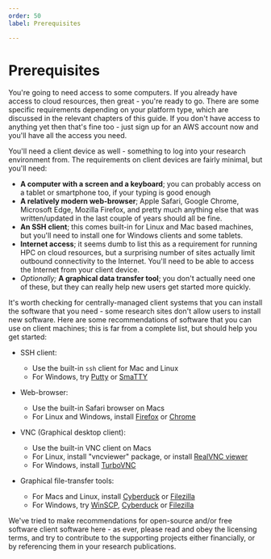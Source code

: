 ```yaml
---
order: 50
label: Prerequisites

---
```



# Prerequisites


You're going to need access to some computers. If you already have access to cloud resources, then great - you're ready to go. There are some specific requirements depending on your platform type, which are discussed in the relevant chapters of this guide. If you don't have access to anything yet then that's fine too - just sign up for an AWS account now and you'll have all the access you need. 

You'll need a client device as well - something to log into your research environment from. The requirements on client devices are fairly minimal, but you'll need:

 - **A computer with a screen and a keyboard**; you can probably access on a tablet or smartphone too, if your typing is good enough
 - **A relatively modern web-browser**; Apple Safari, Google Chrome, Microsoft Edge, Mozilla Firefox, and pretty much anything else that was written/updated in the last couple of years should all be fine.
 - **An SSH client**; this comes built-in for Linux and Mac based machines, but you'll need to install one for Windows clients and some tablets.
 - **Internet access**; it seems dumb to list this as a requirement for running HPC on cloud resources, but a surprising number of sites actually limit outbound connectivity to the Internet. You'll need to be able to access the Internet from your client device.
 - *Optionally;* **A graphical data transfer tool**; you don't actually need one of these, but they can really help new users get started more quickly. 
 

It's worth checking for centrally-managed client systems that you can install the software that you need - some research sites don't allow users to install new software. Here are some recommendations of software that you can use on client machines; this is far from a complete list, but should help you get started:

 - SSH client:
     - Use the built-in `ssh` client for Mac and Linux
     - For Windows, try [Putty](http://www.chiark.greenend.org.uk/~sgtatham/putty/download.html) or [SmaTTY](http://smartty.sysprogs.com/)
     
 - Web-browser:
     - Use the built-in Safari browser on Macs
     - For Linux and Windows, install [Firefox](http://www.mozilla.org/firefox) or [Chrome](https://www.google.com/chrome/browser/desktop/)
     
 - VNC (Graphical desktop client):
     - Use the built-in VNC client on Macs
     - For Linux, install "vncviewer" package, or install [RealVNC viewer](https://www.realvnc.com/download/viewer/linux/)
     - For Windows, install [TurboVNC](https://sourceforge.net/projects/turbovnc/)
     
 - Graphical file-transfer tools:
     - For Macs and Linux, install [Cyberduck](http://cyberduck.ch/) or [Filezilla](https://filezilla-project.org/)
     - For Windows, try [WinSCP](https://winscp.net/), [Cyberduck](http://cyberduck.ch/) or [Filezilla](https://filezilla-project.org/)

We've tried to make recommendations for open-source and/or free software client software here - as ever, please read and obey the licensing terms, and try to contribute to the supporting projects either financially, or by referencing them in your research publications. 

